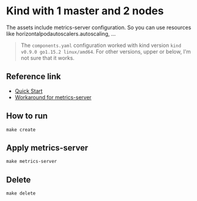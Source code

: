 # Kind with 1 master and 2 nodes
The assets include metrics-server configuration. So you can use resources like horizontalpodautoscalers.autoscaling, ...
> The `components.yaml` configuration worked with kind version `kind v0.9.0 go1.15.2 linux/amd64`. For other versions, upper or below, I'm not sure that it works.
## Reference link
- [Quick Start](https://kind.sigs.k8s.io/docs/user/quick-start/)
- [Workaround for metrics-server](https://github.com/kubernetes-sigs/kind/issues/398)
## How to run 
```make create```
## Apply metrics-server
```make metrics-server```
## Delete 
```make delete```
